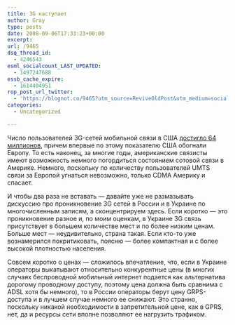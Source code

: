 ```yaml
---
title: 3G наступает
author: Gray
type: posts
date: 2008-09-06T17:33:23+00:00
excerpt:
url: /9465
dsq_thread_id:
  - 4246543
esml_socialcount_LAST_UPDATED:
  - 1497247688
essb_cache_expire:
  - 1614404951
rop_post_url_twitter:
  - 'https://blognot.co/9465?utm_source=ReviveOldPost&utm_medium=social&utm_campaign=ReviveOldPost'
categories:
  - Uncategorized

---
```








Число пользователей 3G-сетей мобильной связи в США <a href="http://arstechnica.com/news.ars/post/20080905-consumers-dig-mobile-broadband-3g-device-ownership-up-80.html" target="_blank">достигло 64 миллионов</a>, причем впервые по этому показателю США обогнали Европу. То есть наконец, за многие годы, американские связисты имеют возможность немного погордиться состоянием сотовой связи в Америке. Немного, поскольку по количеству пользователей UMTS связи за Европой угнаться невозможно, только CDMA Америку и спасает.

И чтобы два раза не вставать &#8212; давайте уже не размазывать дискуссию про проникновение 3G сетей в России и в Украине по многочисленным записям, а сконцентрируем здесь. Если коротко &#8212; это проникновение разное и, по моим оценкам, в Украине 3G связь присутствует в большем количестве мест и по более низким ценам. Больше мест &#8212; неудивительно, страна такая. Если кто-то уже вознамерился покритиковать, поясню &#8212; более компактная и с более высокой плотностью населения.

Совсем коротко о ценах &#8212; сложилось впечатление, что, если в Украине операторы выкатывают относительно конкурентные цены (в многих случаях беспроводной мобильный интернет подается как альтернатива дорогому проводному доступу, поэтому цена должна быть сравнима с ADSL хотя бы немного), то в России операторы берут цену GRPS-доступа и в лучшем случае немного ее снижают. Это странно, поскольку никакой необходимости в запретительной цене, как в GPRS, нет, да и ресурсы сети вполне позволяют ее нагрузить трафиком.